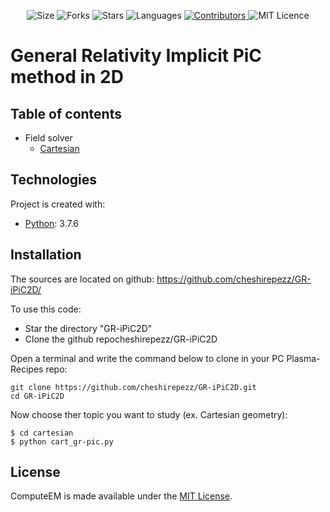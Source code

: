 <!-- Meta-Badges -->
</p>

<p align="center">
    <img alt="Size" src="https://img.shields.io/github/repo-size/cheshirepezz/GR-iPiC2D">
  </a>
  <img alt="Forks" src="https://img.shields.io/github/forks/cheshirepezz/GR-iPiC2D">
  </a>
  <img alt="Stars" src="https://img.shields.io/github/stars/cheshirepezz/GR-iPiC2D">
  </a>
  <img alt="Languages" src="https://img.shields.io/github/languages/count/cheshirepezz/GR-iPiC2D">
  </a>
  <a href="https://github.com/cheshirepezz/GR-iPiC2D/graphs/contributors">
    <img alt="Contributors" src="https://img.shields.io/github/contributors/cheshirepezz/GR-iPiC2D">
  </a>
  <img alt="MIT Licence" src="https://img.shields.io/github/license/cheshirepezz/GR-iPiC2D">
  </a>
  
</p>

# General Relativity Implicit PiC method in 2D

## Table of contents
* Field solver
  * [Cartesian](https://github.com/cheshirepezz/GR-iPiC2D/tree/main/cartesian) 
  
 ## Technologies
Project is created with:
* [Python](https://www.python.org/): 3.7.6
	
## Installation

The sources are located on github: https://github.com/cheshirepezz/GR-iPiC2D/

To use this code:
* Star the directory "GR-iPiC2D" 
* Clone the github repocheshirepezz/GR-iPiC2D

Open a terminal and write the command below to clone in your PC Plasma-Recipes repo:

```
git clone https://github.com/cheshirepezz/GR-iPiC2D.git
cd GR-iPiC2D
```
Now choose ther topic you want to study (ex. Cartesian geometry):

```
$ cd cartesian
$ python cart_gr-pic.py
```
## License

ComputeEM is made available under the [MIT License](https://github.com/cheshirepezz/GR-iPiC2D/blob/master/LICENSE).

